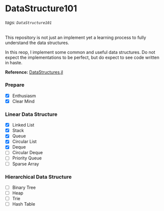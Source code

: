 # DataStructure101

###### tags: `DataStructure101`

This repository is not just an implement yet a learning process to fully understand the data structures.

In this reop, I implement some common and useful data structures. Do not expect the implementations to be perfect, but do expect to see code written in haste.

**Reference:** [DataStructures.jl](https://github.com/JuliaCollections/DataStructures.jl)

### Prepare
- [x] Enthusiasm
- [x] Clear Mind

### Linear Data Structure
- [x] Linked List
- [x] Stack
- [x] Queue
- [x] Circular List
- [x] Deque
- [ ] Circular Deque
- [ ] Priority Queue
- [ ] Sparse Array

### Hierarchical Data Structure
- [ ] Binary Tree
- [ ] Heap
- [ ] Trie
- [ ] Hash Table
